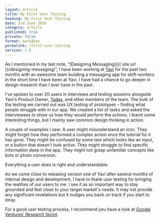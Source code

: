 ```yaml
---
layout: article
title: My First User Testing
heading: My First User Testing
date: 3rd June 2016
category: article
published: true
private: false
format: markdown
permalink: /first-user-testing
version: 1.0
---
```


As I mentioned in my last note, “[Designing Messaging]({{ site.url }}/designing-messaging)”, I have been working at [Yavi](http://yavi.co) for the past two months with an awesome team building a messaging app for shift-workers. In the short time I have been at Yavi, I have had a chance to go deeper in design research than I ever have in the past.

I've spoken to over 20 users in interviews and testing sessions alongside Yavi's Product Owner, [Tadas](http://twitter.com/tadaslab), and other members of the team. The bulk of the testing we carried out was UX testing of prototypes – finding what people struggle with in our app. We created a list of tasks and asked the interviewees to show us how they would perform the actions. I learnt some interesting things, but I mainly saw common design thinking in action.

A couple of examples I saw: A user might misunderstand an icon. They might forget how they performed a complex action once the tutorial for it has gone. They might be confused by some text which looks like an input, or a button that doesn't look active. They might struggle to find specific information deep in the app. They might not grasp unfamiliar concepts like bots or photo conversion.

Everything a user does is right and understandable.

As we come close to releasing version one of Yavi after several months of internal design and development, I have to thank user testing for bringing the realities of our users to me. I see it as an important way to stay grounded and feel close to your target market's needs. It may not provide any significant revelations but it nudges you back on track if you start to stray.

For a good user testing process, I recommend you have a look at [Google Ventures' Research Sprint](https://library.gv.com/the-gv-research-sprint-a-4-day-process-for-answering-important-startup-questions-97279b532b25).
